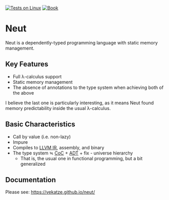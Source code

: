 [![Tests on Linux](https://github.com/vekatze/neut/actions/workflows/linux.yaml/badge.svg)](https://github.com/vekatze/neut/actions/workflows/linux.yaml)
[![Book](https://github.com/vekatze/neut/actions/workflows/deploy-book.yml/badge.svg)](https://github.com/vekatze/neut/actions/workflows/deploy-book.yml)

# Neut

Neut is a dependently-typed programming language with static memory management.

## Key Features

- Full λ-calculus support
- Static memory management
- The absence of annotations to the type system when achieving both of the above

I believe the last one is particularly interesting, as it means Neut found memory predictability inside the usual λ-calculus.

## Basic Characteristics

- Call by value (i.e. non-lazy)
- Impure
- Compiles to [LLVM IR](https://llvm.org/docs/LangRef.html), assembly, and binary
- The type system ≒ [CoC](https://en.wikipedia.org/wiki/Calculus_of_constructions) + [ADT](https://en.wikipedia.org/wiki/Algebraic_data_type) + fix - universe hierarchy
  - That is, the usual one in functional programming, but a bit generalized

## Documentation

Please see: https://vekatze.github.io/neut/
